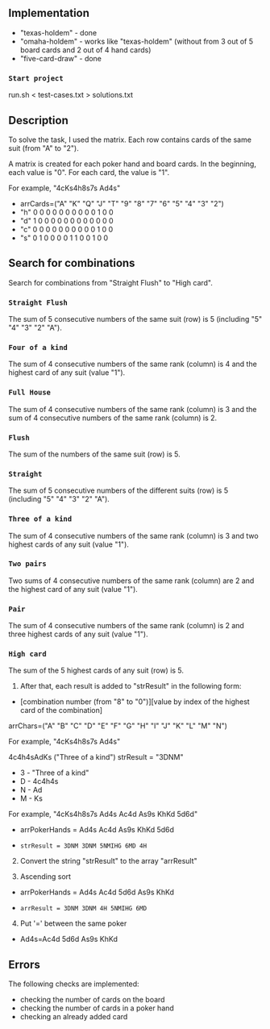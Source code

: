 
## Implementation

* "texas-holdem" - done
* "omaha-holdem" - works like "texas-holdem" (without from 3 out of 5 board cards and 2 out of 4 hand cards)
* "five-card-draw" - done

### `Start project`

run.sh < test-cases.txt > solutions.txt

## Description

To solve the task, I used the matrix.
Each row contains cards of the same suit (from "A" to "2").

A matrix is created for each poker hand and board cards.
In the beginning, each value is "0".
For each card, the value is "1".

For example, "4cKs4h8s7s Ad4s"

* arrCards=("A" "K" "Q" "J" "T" "9" "8" "7" "6" "5" "4" "3" "2")
* "h"   0   0   0   0   0   0   0   0   0   0   1   0   0
* "d"   1   0   0   0   0   0   0   0   0   0   0   0   0
* "c"   0   0   0   0   0   0   0   0   0   0   1   0   0
* "s"   0   1   0   0   0   0   1   1   0   0   1   0   0

## Search for combinations

Search for combinations from "Straight Flush" to "High card".

### `Straight Flush`

The sum of 5 consecutive numbers of the same suit (row) is 5 (including "5" "4" "3" "2" "A").

### `Four of a kind`

The sum of 4 consecutive numbers of the same rank (column) is 4
and the highest card of any suit (value "1").

### `Full House`

The sum of 4 consecutive numbers of the same rank (column) is 3
and the sum of 4 consecutive numbers of the same rank (column) is 2.

### `Flush`

The sum of the numbers of the same suit (row) is 5.

### `Straight`

The sum of 5 consecutive numbers of the different suits (row) is 5 (including "5" "4" "3" "2" "A").

### `Three of a kind`

The sum of 4 consecutive numbers of the same rank (column) is 3
and two highest cards of any suit (value "1").

### `Two pairs`

Two sums of 4 consecutive numbers of the same rank (column) are 2
and the highest card of any suit (value "1").

### `Pair`

The sum of 4 consecutive numbers of the same rank (column) is 2
and three highest cards of any suit (value "1").

### `High card`

The sum of the 5 highest cards of any suit (row) is 5.

1. After that, each result is added to "strResult" in the following form:

* [combination number (from "8" to "0")][value by index of the highest card of the combination]

arrChars=("A" "B" "C" "D" "E" "F" "G" "H" "I" "J" "K" "L" "M" "N")

For example, "4cKs4h8s7s Ad4s"

4c4h4sAdKs ("Three of a kind")
strResult = "3DNM"

* 3 - "Three of a kind"
* D - 4c4h4s
* N - Ad
* M - Ks

For example, "4cKs4h8s7s Ad4s Ac4d As9s KhKd 5d6d"

* arrPokerHands = Ad4s Ac4d As9s KhKd 5d6d
*     strResult = 3DNM 3DNM 5NMIHG 6MD 4H

2. Convert the string "strResult" to the array "arrResult"

3. Ascending sort
    
* arrPokerHands = Ad4s Ac4d 5d6d As9s KhKd
*     arrResult = 3DNM 3DNM 4H 5NMIHG 6MD

4. Put '=' between the same poker 

* Ad4s=Ac4d 5d6d As9s KhKd

## Errors

The following checks are implemented:

* checking the number of cards on the board
* checking the number of cards in a poker hand
* checking an already added card